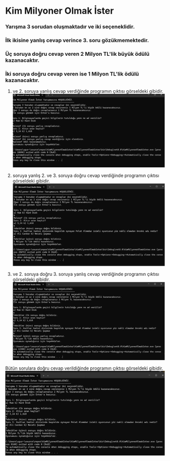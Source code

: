# Kim Milyoner Olmak İster
### Yarışma 3 sorudan oluşmaktadır ve iki seçeneklidir.
### İlk ikisine yanlış cevap verince 3. soru gözükmemektedir.
### Üç soruya doğru cevap veren 2 Milyon TL'lik büyük ödülü kazanacaktır.
### İki soruya doğru cevap veren ise 1 Milyon TL'lik ödülü kazanacaktır.

1. ve 2. soruya yanlış cevap verdiğinde programın çıktısı görseldeki gibidir.
![1-2 Yanlis](https://github.com/ugurarican/KimMilyonerOlmakIster/blob/master/1-2%20yanlis.png)

1. soruya yanlış 2. ve 3. soruya doğru cevap verdiğinde programın çıktısı görseldeki gibidir.
![1 Yanlis 2-3 Dogru](https://github.com/ugurarican/KimMilyonerOlmakIster/blob/master/1%20yanlis%202-dogru.png)

1. ve 2. soruya doğru 3. soruya yanlış cevap verdiğinde programın çıktısı görseldeki gibidir.
![1-2 Dogru 3 Yanlis](https://github.com/ugurarican/KimMilyonerOlmakIster/blob/master/1-2%20dogru%203%20yanlis.png)

Bütün sorulara doğru cevap verildiğinde programın çıktısı görseldeki gibidir.
![1-2-3 Dogru](https://github.com/ugurarican/KimMilyonerOlmakIster/blob/master/hepsi%20dogru.png)
